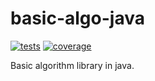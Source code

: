 # basic-algo-java

[![tests][tests]][tests-url]
[![coverage][cover]][cover-url]

Basic algorithm library in java.

[tests]:https://travis-ci.org/keidrun/basic-algo-java.svg?branch=master
[tests-url]:https://travis-ci.org/keidrun/basic-algo-java

[cover]:https://codecov.io/gh/keidrun/basic-algo-java/branch/master/graph/badge.svg
[cover-url]:https://codecov.io/gh/keidrun/basic-algo-java
